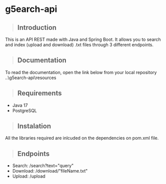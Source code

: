 # g5earch-api
>## Introduction
This is an API REST made with Java and Spring Boot. It allows you to search and index (upload and download) .txt files through 3 different endpoints.

>## Documentation
To read the documentation, open the link below from your local repository
..\g5earch-api\resources

>## Requirements
* Java 17
* PostgreSQL


>## Instalation
All the libraries required are inlcuded on the dependencies on pom.xml file.

>## Endpoints
* Search: /search?text="query"
* Download: /download/"fileName.txt"
* Upload: /upload
